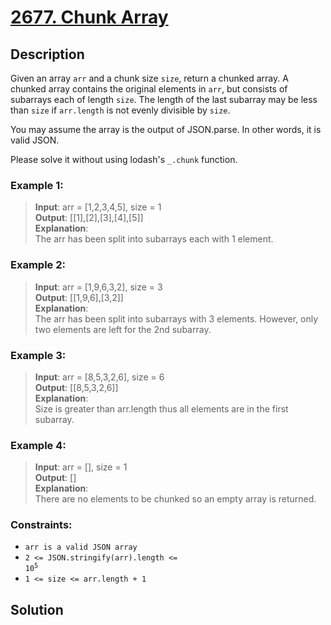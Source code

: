 # [2677. Chunk Array][title]

## Description
Given an array `arr` and a chunk size `size`, return a chunked array. A chunked array contains the original elements in `arr`, but consists of subarrays each of length `size`. The length of the last subarray may be less than `size` if `arr.length` is not evenly divisible by `size`.

You may assume the array is the output of JSON.parse. In other words, it is valid JSON.

Please solve it without using lodash's `_.chunk` function.

### Example 1:    
>  __Input__:  arr = [1,2,3,4,5], size = 1          
   __Output__: [[1],[2],[3],[4],[5]]        
   __Explanation__:     
   The arr has been split into subarrays each with 1 element.              
 
### Example 2:    
>  __Input__:
   arr = [1,9,6,3,2], size = 3              
   __Output__: 
   [[1,9,6],[3,2]]               
   __Explanation__:        
   The arr has been split into subarrays with 3 elements. However, only two elements are left for the 2nd subarray.     

### Example 3:    
>  __Input__: 
   arr = [8,5,3,2,6], size = 6              
   __Output__: 
   [[8,5,3,2,6]]       
   __Explanation__:     
   Size is greater than arr.length thus all elements are in the first subarray. 

### Example 4:    
>  __Input__: 
   arr = [], size = 1               
   __Output__: 
   []       
   __Explanation__:     
   There are no elements to be chunked so an empty array is returned.     

### Constraints:
- `arr is a valid JSON array`
- <code>2 <= JSON.stringify(arr).length <= 10<sup>5</sup></code>
- `1 <= size <= arr.length + 1`
## Solution

```

```

[title]: https://leetcode.com/problems/memoize/